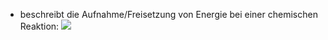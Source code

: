 - beschreibt die Aufnahme/Freisetzung von Energie bei einer chemischen Reaktion:
![](Pasted%20image%2020240430120814.png)

